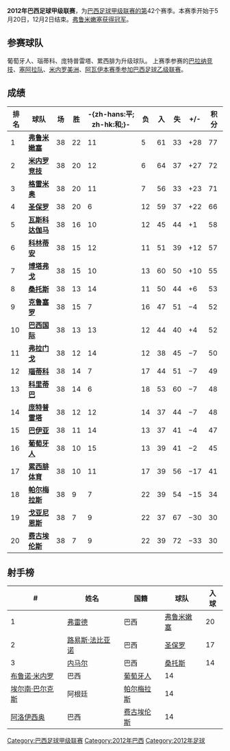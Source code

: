 **2012年巴西足球甲级联赛**，为[巴西足球甲级联赛的第](https://zh.wikipedia.org/wiki/巴西足球甲级联赛 "wikilink")42个赛季。本赛季开始于5月20日，12月2日结束。[弗鲁米嫩塞获得冠军](https://zh.wikipedia.org/wiki/弗鲁米嫩塞足球俱乐部 "wikilink")。

## 参赛球队

葡萄牙人、瑙蒂科、庞特普雷塔、累西腓为升级球队。
上赛季参赛的[巴拉纳竞技](https://zh.wikipedia.org/wiki/巴拉纳竞技 "wikilink")、[塞阿拉队](https://zh.wikipedia.org/wiki/塞阿拉体育俱乐部 "wikilink")、[米内罗美洲](https://zh.wikipedia.org/wiki/美洲足球俱乐部_\(贝洛奥里藏特\) "wikilink")、[阿瓦伊本赛季参加](../Page/阿瓦伊足球俱乐部.md "wikilink")[巴西足球乙级联赛](../Page/巴西足球乙级联赛.md "wikilink")。

## 成绩

| **排名** | **球队**                                                             | **场** | **胜** | **-{zh-hans:平; zh-hk:和;}-** | **负** | **入** | **失** | **+/-** | **积分** |
| ------ | ------------------------------------------------------------------ | ----- | ----- | --------------------------- | ----- | ----- | ----- | ------- | ------ |
| 1      | **[弗鲁米嫩塞](https://zh.wikipedia.org/wiki/弗鲁米嫩塞足球俱乐部 "wikilink")**   | 38    | 22    | 11                          | 5     | 61    | 33    | \+28    | 77     |
| 2      | **[米内罗竞技](https://zh.wikipedia.org/wiki/米内罗竞技 "wikilink")**        | 38    | 20    | 12                          | 6     | 64    | 37    | \+27    | 72     |
| 3      | **[格雷米奥](https://zh.wikipedia.org/wiki/格雷米奥 "wikilink")**          | 38    | 20    | 11                          | 7     | 56    | 33    | \+23    | 71     |
| 4      | **[圣保罗](https://zh.wikipedia.org/wiki/圣保罗足球俱乐部 "wikilink")**       | 38    | 20    | 6                           | 12    | 59    | 37    | \+22    | 66     |
| 5      | **[瓦斯科达伽马](https://zh.wikipedia.org/wiki/瓦斯科达伽马足球俱乐部 "wikilink")** | 38    | 16    | 10                          | 12    | 45    | 44    | \+1     | 58     |
| 6      | **[科林蒂安](https://zh.wikipedia.org/wiki/科林蒂安 "wikilink")**          | 38    | 15    | 12                          | 11    | 51    | 39    | \+12    | 57     |
| 7      | **[博塔弗戈](../Page/博塔弗戈.md "wikilink")**                             | 38    | 15    | 10                          | 13    | 60    | 50    | \+10    | 55     |
| 8      | **[桑托斯](../Page/桑托斯足球俱乐部.md "wikilink")**                          | 38    | 13    | 14                          | 11    | 50    | 44    | \+6     | 53     |
| 9      | **[克鲁塞罗](https://zh.wikipedia.org/wiki/克鲁塞罗体育俱乐部 "wikilink")**     | 38    | 15    | 7                           | 16    | 47    | 51    | −4      | 52     |
| 10     | **[巴西国际](https://zh.wikipedia.org/wiki/巴西国际 "wikilink")**          | 38    | 13    | 13                          | 12    | 44    | 40    | \+4     | 52     |
| 11     | **[弗拉门戈](https://zh.wikipedia.org/wiki/弗拉门戈体育俱乐部 "wikilink")**     | 38    | 12    | 14                          | 12    | 38    | 45    | −7      | 50     |
| 12     | **[瑙蒂科](https://zh.wikipedia.org/wiki/瑙蒂科足球俱乐部 "wikilink")**       | 38    | 14    | 7                           | 17    | 44    | 51    | −7      | 49     |
| 13     | **[科里蒂巴](../Page/科里蒂巴足球俱乐部.md "wikilink")**                        | 38    | 14    | 6                           | 18    | 53    | 60    | −7      | 48     |
| 14     | **[庞特普雷塔](https://zh.wikipedia.org/wiki/庞特普雷塔 "wikilink")**        | 38    | 12    | 12                          | 14    | 37    | 44    | −7      | 48     |
| 15     | **[巴伊亚](https://zh.wikipedia.org/wiki/巴伊亚体育俱乐部 "wikilink")**       | 38    | 11    | 14                          | 13    | 37    | 41    | −4      | 47     |
| 16     | **[葡萄牙人](../Page/葡萄牙人足球俱乐部.md "wikilink")**                        | 38    | 10    | 15                          | 13    | 39    | 41    | −2      | 45     |
| 17     | **[累西腓体育](https://zh.wikipedia.org/wiki/累西腓体育 "wikilink")**        | 38    | 10    | 11                          | 17    | 39    | 56    | −17     | 41     |
| 18     | **[帕尔梅拉斯](https://zh.wikipedia.org/wiki/帕尔梅拉斯足球俱乐部 "wikilink")**   | 38    | 9     | 7                           | 22    | 39    | 54    | −15     | 34     |
| 19     | **[戈亚尼恩斯](../Page/戈亚尼恩斯竞技俱乐部.md "wikilink")**                      | 38    | 7     | 9                           | 22    | 37    | 67    | −30     | 30     |
| 20     | **[费古埃伦斯](https://zh.wikipedia.org/wiki/费古埃伦斯足球俱乐部 "wikilink")**   | 38    | 7     | 9                           | 22    | 39    | 72    | −33     | 30     |

## 射手榜

| \#                                                          | 姓名                                                            | 国籍                                                           | 球队                                                           | 入球 |
| ----------------------------------------------------------- | ------------------------------------------------------------- | ------------------------------------------------------------ | ------------------------------------------------------------ | -- |
| 1                                                           | [弗雷德](https://zh.wikipedia.org/wiki/弗雷德 "wikilink")           | 巴西                                                           | [弗鲁米嫩塞](https://zh.wikipedia.org/wiki/弗鲁米嫩塞足球俱乐部 "wikilink") | 20 |
| 2                                                           | [路易斯·法比亚诺](https://zh.wikipedia.org/wiki/路易斯·法比亚诺 "wikilink") | 巴西                                                           | [圣保罗](https://zh.wikipedia.org/wiki/圣保罗足球俱乐部 "wikilink")     | 17 |
| 3                                                           | [内马尔](../Page/内马尔.md "wikilink")                              | 巴西                                                           | [桑托斯](../Page/桑托斯足球俱乐部.md "wikilink")                        | 14 |
| [布鲁诺·米内罗](https://zh.wikipedia.org/wiki/布鲁诺·米内罗 "wikilink") | 巴西                                                            | [葡萄牙人](../Page/葡萄牙人足球俱乐部.md "wikilink")                      | 14                                                           |    |
| [埃尔南·巴尔克斯](../Page/埃尔南·巴尔克斯.md "wikilink")                  | 阿根廷                                                           | [帕尔梅拉斯](https://zh.wikipedia.org/wiki/帕尔梅拉斯足球俱乐部 "wikilink") | 14                                                           |    |
| [阿洛伊西奥](https://zh.wikipedia.org/wiki/阿洛伊西奥 "wikilink")     | 巴西                                                            | [费古埃伦斯](https://zh.wikipedia.org/wiki/费古埃伦斯足球俱乐部 "wikilink") | 14                                                           |    |

[Category:巴西足球甲级联赛](https://zh.wikipedia.org/wiki/Category:巴西足球甲级联赛 "wikilink")
[Category:2012年巴西](https://zh.wikipedia.org/wiki/Category:2012年巴西 "wikilink")
[Category:2012年足球](https://zh.wikipedia.org/wiki/Category:2012年足球 "wikilink")